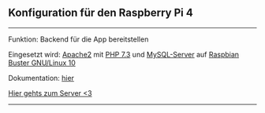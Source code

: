 ## Konfiguration für den Raspberry Pi 4 ##

* * *

Funktion: Backend für die App bereitstellen

Eingesetzt wird: [Apache2](https://httpd.apache.org/) mit [PHP 7.3](https://www.php.net/) und [MySQL-Server](https://www.mysql.com/) auf [Raspbian Buster GNU/Linux 10](https://www.raspbian.org/)

Dokumentation: [hier](https://github.com/derEchteJan/ProjectAEP/Apache/documentation/)

[Hier gehts zum Server <3](http://janspi/)

* * *
